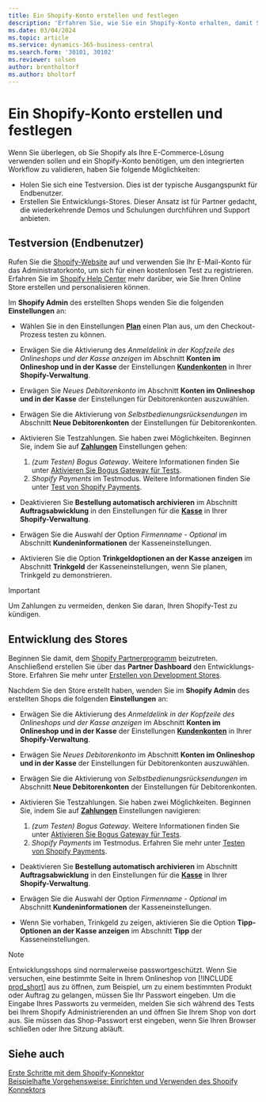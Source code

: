 ```yaml
---
title: Ein Shopify-Konto erstellen und festlegen
description: 'Erfahren Sie, wie Sie ein Shopify-Konto erhalten, damit Sie den Workflow für die Integration von Shopify und Business Central demonstrieren können.'
ms.date: 03/04/2024
ms.topic: article
ms.service: dynamics-365-business-central
ms.search.form: '30101, 30102'
ms.reviewer: solsen
author: brentholtorf
ms.author: bholtorf
---
```


# Ein Shopify-Konto erstellen und festlegen



Wenn Sie überlegen, ob Sie Shopify als Ihre E-Commerce-Lösung verwenden sollen und ein Shopify-Konto benötigen, um den integrierten Workflow zu validieren, haben Sie folgende Möglichkeiten:

- Holen Sie sich eine Testversion. Dies ist der typische Ausgangspunkt für Endbenutzer.  
- Erstellen Sie Entwicklungs-Stores. Dieser Ansatz ist für Partner gedacht, die wiederkehrende Demos und Schulungen durchführen und Support anbieten.

## Testversion (Endbenutzer)

Rufen Sie die [Shopify-Website](https://www.shopify.com) auf und verwenden Sie Ihr E-Mail-Konto für das Administratorkonto, um sich für einen kostenlosen Test zu registrieren. Erfahren Sie im [Shopify Help Center](https://help.shopify.com/) mehr darüber, wie Sie Ihren Online Store erstellen und personalisieren können.

Im **Shopify Admin** des erstellten Shops wenden Sie die folgenden **Einstellungen** an:

- Wählen Sie in den Einstellungen [**Plan**](https://www.shopify.com/admin/settings/plan) einen Plan aus, um den Checkout-Prozess testen zu können.

- Erwägen Sie die Aktivierung des *Anmeldelink in der Kopfzeile des Onlineshops und der Kasse anzeigen* im Abschnitt **Konten im Onlineshop und in der Kasse** der Einstellungen [**Kundenkonten**](https://www.shopify.com/admin/settings/customer_accounts) in Ihrer **Shopify-Verwaltung**.
- Erwägen Sie *Neues Debitorenkonto* im Abschnitt **Konten im Onlineshop und in der Kasse** der Einstellungen für Debitorenkonten auszuwählen.
- Erwägen Sie die Aktivierung von *Selbstbedienungsrücksendungen* im Abschnitt **Neue Debitorenkonten** der Einstellungen für Debitorenkonten.

- Aktivieren Sie Testzahlungen. Sie haben zwei Möglichkeiten. Beginnen Sie, indem Sie auf [**Zahlungen**](https://www.shopify.com/admin/settings/payments) Einstellungen gehen:  
  1. *(zum Testen) Bogus Gateway*. Weitere Informationen finden Sie unter [Aktivieren Sie Bogus Gateway für Tests](https://help.shopify.com/en/manual/checkout-settings/test-orders#place-a-test-order-by-simulating-a-transaction).
  2. *Shopify Payments* im Testmodus. Weitere Informationen finden Sie unter [Test von Shopify Payments](https://help.shopify.com/en/manual/payments/shopify-payments/testing-shopify-payments).

- Deaktivieren Sie **Bestellung automatisch archivieren** im Abschnitt **Auftragsabwicklung** in den Einstellungen für die [**Kasse**](https://www.shopify.com/admin/settings/checkout) in Ihrer **Shopify-Verwaltung**.
- Erwägen Sie die Auswahl der Option *Firmenname - Optional* im Abschnitt **Kundeninformationen** der Kasseneinstellungen.
- Aktivieren Sie die Option **Trinkgeldoptionen an der Kasse anzeigen** im Abschnitt **Trinkgeld** der Kasseneinstellungen, wenn Sie planen, Trinkgeld zu demonstrieren.

> [!Important]  
> Um Zahlungen zu vermeiden, denken Sie daran, Ihren Shopify-Test zu kündigen.

## Entwicklung des Stores

Beginnen Sie damit, dem [Shopify Partnerprogramm](https://help.shopify.com/partners/about) beizutreten. Anschließend erstellen Sie über das **Partner Dashboard** den Entwicklungs-Store. Erfahren Sie mehr unter [Erstellen von Development Stores](https://help.shopify.com/partners/dashboard/managing-stores/development-stores).

Nachdem Sie den Store erstellt haben, wenden Sie im **Shopify Admin** des erstellten Shops die folgenden **Einstellungen** an:

- Erwägen Sie die Aktivierung des *Anmeldelink in der Kopfzeile des Onlineshops und der Kasse anzeigen* im Abschnitt **Konten im Onlineshop und in der Kasse** der Einstellungen [**Kundenkonten**](https://www.shopify.com/admin/settings/customer_accounts) in Ihrer **Shopify-Verwaltung**.
- Erwägen Sie *Neues Debitorenkonto* im Abschnitt **Konten im Onlineshop und in der Kasse** der Einstellungen für Debitorenkonten auszuwählen.
- Erwägen Sie die Aktivierung von *Selbstbedienungsrücksendungen* im Abschnitt **Neue Debitorenkonten** der Einstellungen für Debitorenkonten.
  
- Aktivieren Sie Testzahlungen. Sie haben zwei Möglichkeiten. Beginnen Sie, indem Sie auf [**Zahlungen**](https://www.shopify.com/admin/settings/payments) Einstellungen navigieren:  
  1. *(zum Testen) Bogus Gateway*. Weitere Informationen finden Sie unter [Aktivieren Sie Bogus Gateway für Tests](https://help.shopify.com/en/manual/checkout-settings/test-orders#place-a-test-order-by-simulating-a-transaction).
  2. *Shopify Payments* im Testmodus. Erfahren Sie mehr unter [Testen von Shopify Payments](https://help.shopify.com/en/manual/payments/shopify-payments/testing-shopify-payments).
     
- Deaktivieren Sie **Bestellung automatisch archivieren** im Abschnitt **Auftragsabwicklung** in den Einstellungen für die [**Kasse**](https://www.shopify.com/admin/settings/checkout) in Ihrer **Shopify-Verwaltung**.
- Erwägen Sie die Auswahl der Option *Firmenname - Optional* im Abschnitt **Kundeninformationen** der Kasseneinstellungen.
- Wenn Sie vorhaben, Trinkgeld zu zeigen, aktivieren Sie die Option **Tipp-Optionen an der Kasse anzeigen** im Abschnitt **Tipp** der Kasseneinstellungen.


> [!Note]  
> Entwicklungsshops sind normalerweise passwortgeschützt. Wenn Sie versuchen, eine bestimmte Seite in Ihrem Onlineshop von [!INCLUDE [prod_short](../includes/prod_short.md)] aus zu öffnen, zum Beispiel, um zu einem bestimmten Produkt oder Auftrag zu gelangen, müssen Sie Ihr Passwort eingeben. Um die Eingabe Ihres Passworts zu vermeiden, melden Sie sich während des Tests bei Ihrem Shopify Administrierenden an und öffnen Sie Ihrem Shop von dort aus. Sie müssen das Shop-Passwort erst eingeben, wenn Sie Ihren Browser schließen oder Ihre Sitzung abläuft.  

## Siehe auch

[Erste Schritte mit dem Shopify-Konnektor](get-started.md)  
[Beispielhafte Vorgehensweise: Einrichten und Verwenden des Shopify Konnektors](walkthrough-setting-up-and-using-shopify.md)
